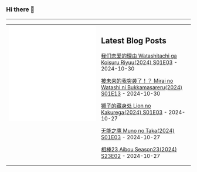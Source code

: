 ### Hi there 👋

<!--
**etng/etng** is a ✨ _special_ ✨ repository because its `README.md` (this file) appears on your GitHub profile.

Here are some ideas to get you started:

- 🔭 I’m currently working on ...
- 🌱 I’m currently learning ...
- 👯 I’m looking to collaborate on ...
- 🤔 I’m looking for help with ...
- 💬 Ask me about ...
- 📫 How to reach me: ...
- 😄 Pronouns: ...
- ⚡ Fun fact: ...
-->


---

<table>
<tr>
<td valign="top" width="50%">
<img src="metrics.svg" alt="Metric" />
</td>
<td valign="top" width="50%">

## Latest Blog Posts
<!-- blog start -->
[我们恋爱的理由 Watashitachi ga Koisuru Riyuu(2024) S01E03](http://www.fanxinzhui.com/rr/2592#S01E03) - 2024-10-30

[被未来的我突袭了！？ Mirai no Watashi ni Bukkamasareru(2024) S01E13](http://www.fanxinzhui.com/rr/2586#S01E13) - 2024-10-30

[狮子的藏身处 Lion no Kakurega(2024) S01E03](http://www.fanxinzhui.com/rr/2590#S01E03) - 2024-10-27

[无能之鹰 Muno no Taka(2024) S01E03](http://www.fanxinzhui.com/rr/2589#S01E03) - 2024-10-27

[相棒23 Aibou Season23(2024) S23E02](http://www.fanxinzhui.com/rr/2593#S23E02) - 2024-10-27
<!-- blog end -->

</td></tr></table>

